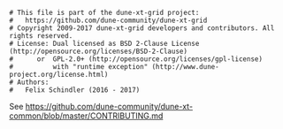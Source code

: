 ```
# This file is part of the dune-xt-grid project:
#   https://github.com/dune-community/dune-xt-grid
# Copyright 2009-2017 dune-xt-grid developers and contributors. All rights reserved.
# License: Dual licensed as BSD 2-Clause License (http://opensource.org/licenses/BSD-2-Clause)
#      or  GPL-2.0+ (http://opensource.org/licenses/gpl-license)
#          with "runtime exception" (http://www.dune-project.org/license.html)
# Authors:
#   Felix Schindler (2016 - 2017)
```

See https://github.com/dune-community/dune-xt-common/blob/master/CONTRIBUTING.md
